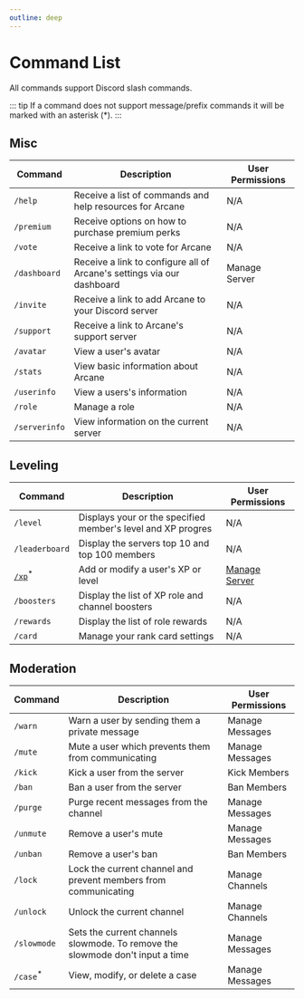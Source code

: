 ```yaml
---
outline: deep
---
```


# Command List

All commands support Discord slash commands.

::: tip
If a command does not support message/prefix commands it will be marked with an asterisk (*).
:::

## Misc

| **Command** | **Description** | **User Permissions** |
| - | - | - |
| `/help` | Receive a list of commands and help resources for Arcane | N/A |
| `/premium` | Receive options on how to purchase premium perks | N/A |
| `/vote` |  Receive a link to vote for Arcane | N/A |
| `/dashboard` | Receive a link to configure all of Arcane's settings via our dashboard | Manage Server |
| `/invite` | Receive a link to add Arcane to your Discord server | N/A |
| `/support` | Receive a link to Arcane's support server | N/A |
| `/avatar` | View a user's avatar | N/A |
| `/stats` | View basic information about Arcane | N/A |
| `/userinfo` | View a users's information | N/A |
| `/role` | Manage a role | N/A |
| `/serverinfo` | View information on the current server | N/A |

## Leveling

| **Command** | **Description** | **User Permissions** |
| - | - | - |
| `/level` | Displays your or the specified member's level and XP progres | N/A  |
| `/leaderboard` | Display the servers top 10 and top 100 members | N/A  |
| [`/xp`](../../plugins/leveling/management.md)<sup>*</sup> | Add or modify a user's XP or level | [Manage Server](../../plugins/leveling/setup/xp-management.md)  |
| `/boosters` | Display the list of XP role and channel boosters | N/A  |
| `/rewards` | Display the list of role rewards | N/A |
| `/card` | Manage your rank card settings | N/A |

## Moderation

| **Command** | **Description** | **User Permissions** |
| - | - | - |
| `/warn` | Warn a user by sending them a private message | Manage Messages |
| `/mute` | Mute a user which prevents them from communicating | Manage Messages |
| `/kick` | Kick a user from the server | Kick Members |
| `/ban` | Ban a user from the server | Ban Members |
| `/purge` | Purge recent messages from the channel | Manage Messages |
| `/unmute` | Remove a user's mute | Manage Messages |
| `/unban` | Remove a user's ban | Ban Members |
| `/lock` | Lock the current channel and prevent members from communicating | Manage Channels |
| `/unlock` | Unlock the current channel | Manage Channels |
| `/slowmode` | Sets the current channels slowmode. To remove the slowmode don't input a time | Manage Messages |
| `/case`<sup>*</sup> | View, modify, or delete a case | Manage Messages |
